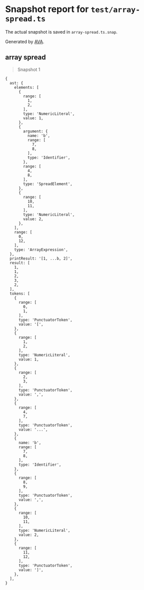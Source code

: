 # Snapshot report for `test/array-spread.ts`

The actual snapshot is saved in `array-spread.ts.snap`.

Generated by [AVA](https://avajs.dev).

## array spread

> Snapshot 1

    {
      ast: {
        elements: [
          {
            range: [
              1,
              2,
            ],
            type: 'NumericLiteral',
            value: 1,
          },
          {
            argument: {
              name: 'b',
              range: [
                7,
                8,
              ],
              type: 'Identifier',
            },
            range: [
              4,
              8,
            ],
            type: 'SpreadElement',
          },
          {
            range: [
              10,
              11,
            ],
            type: 'NumericLiteral',
            value: 2,
          },
        ],
        range: [
          0,
          12,
        ],
        type: 'ArrayExpression',
      },
      printResult: '[1, ...b, 2]',
      result: [
        1,
        1,
        2,
        3,
        2,
      ],
      tokens: [
        {
          range: [
            0,
            1,
          ],
          type: 'PunctuatorToken',
          value: '[',
        },
        {
          range: [
            1,
            2,
          ],
          type: 'NumericLiteral',
          value: 1,
        },
        {
          range: [
            2,
            3,
          ],
          type: 'PunctuatorToken',
          value: ',',
        },
        {
          range: [
            4,
            7,
          ],
          type: 'PunctuatorToken',
          value: '...',
        },
        {
          name: 'b',
          range: [
            7,
            8,
          ],
          type: 'Identifier',
        },
        {
          range: [
            8,
            9,
          ],
          type: 'PunctuatorToken',
          value: ',',
        },
        {
          range: [
            10,
            11,
          ],
          type: 'NumericLiteral',
          value: 2,
        },
        {
          range: [
            11,
            12,
          ],
          type: 'PunctuatorToken',
          value: ']',
        },
      ],
    }
